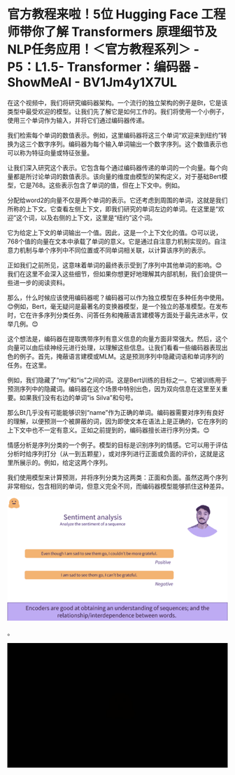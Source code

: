 # 官方教程来啦！5位 Hugging Face 工程师带你了解 Transformers 原理细节及NLP任务应用！＜官方教程系列＞ - P5：L1.5- Transformer：编码器 - ShowMeAI - BV1Jm4y1X7UL

在这个视频中，我们将研究编码器架构。一个流行的独立架构的例子是Bt，它是该类型中最受欢迎的模型。让我们先了解它是如何工作的。我们将使用一个小例子，使用三个单词作为输入，并将它们通过编码器传递。

我们检索每个单词的数值表示。例如，这里编码器将这三个单词“欢迎来到纽约”转换为这三个数字序列。编码器为每个输入单词输出一个数字序列。这个数值表示也可以称为特征向量或特征张量。

让我们深入研究这个表示。它包含每个通过编码器传递的单词的一个向量。每个向量都是所讨论单词的数值表示。该向量的维度由模型的架构定义，对于基础Bert模型，它是768。这些表示包含了单词的值，但在上下文中。例如。

分配给word2的向量不仅是两个单词的表示。它还考虑到周围的单词，这就是我们所称的上下文。它查看左侧上下文，即我们研究的单词左边的单词。在这里是“欢迎”这个词，以及右侧的上下文，这里是“纽约”这个词。

它为给定上下文的单词输出一个值。因此，这是一个上下文化的值。😊可以说，768个值的向量在文本中承载了单词的意义。它是通过自注意力机制实现的。自注意力机制与单个序列中不同位置或不同单词相关联，以计算该序列的表示。

正如我们之前所见，这意味着单词的最终表示受到了序列中其他单词的影响。😊我们在这里不会深入这些细节，但如果你想更好地理解其内部机制，我们会提供一些进一步的阅读资料。

那么，什么时候应该使用编码器呢？编码器可以作为独立模型在多种任务中使用。😊例如，Bert，毫无疑问是最著名的变换器模型，是一个独立的基准模型。在发布时，它在许多序列分类任务、问答任务和掩蔽语言建模等方面处于最先进水平，仅举几例。😊

这个想法是，编码器在提取携带序列有意义信息的向量方面非常强大。然后，这个向量可以由后续神经元进行处理，以理解这些信息。让我们看看一些编码器表现出色的例子。首先，掩蔽语言建模或MLM。这是预测序列中隐藏词语和单词序列的任务。在这里。

例如，我们隐藏了“my”和“is”之间的词。这是Bert训练的目标之一。它被训练用于预测序列中的隐藏词。编码器在这个场景中特别出色，因为双向信息在这里至关重要。如果我们没有右边的单词“is Silva”和句号。

那么Bt几乎没有可能能够识别“name”作为正确的单词。编码器需要对序列有良好的理解，以便预测一个被屏蔽的词，因为即使文本在语法上是正确的，它在序列的上下文中也不一定有意义。正如之前提到的，编码器擅长进行序列分类。😊

情感分析是序列分类的一个例子。模型的目标是识别序列的情感。它可以用于评估分析时给序列打分（从一到五颗星），或对序列进行正面或负面的评价，这就是这里所展示的。例如，给定这两个序列。

我们使用模型来计算预测，并将序列分类为这两类：正面和负面。虽然这两个序列非常相似，包含相同的单词，但意义完全不同，而编码器模型能够抓住这种差异。

![](img/9effa565b433264b98944ee23b41a7f0_1.png)

。

![](img/9effa565b433264b98944ee23b41a7f0_3.png)
